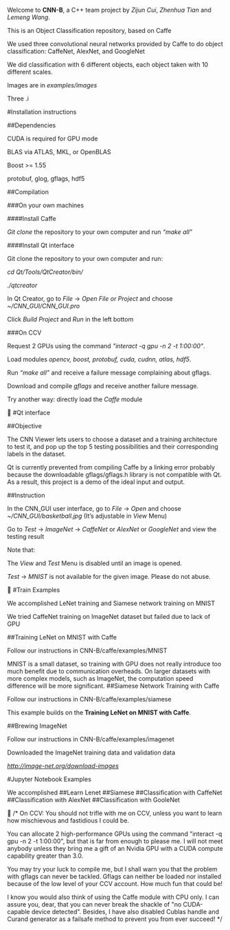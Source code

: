 Welcome to __CNN-B__, a C++ team project by _Zijun Cui_, _Zhenhua Tian_ and _Lemeng Wang_.


This is an Object Classification repository, based on Caffe 


We used three convolutional neural networks provided by Caffe to do object classification: 
CaffeNet, AlexNet, and GoogleNet


We did classification with 6 different objects, each object taken with 10 different scales. 


Images are in _examples/images_


Three .i




#Installation instructions


##Dependencies


CUDA is required for GPU mode


BLAS via ATLAS, MKL, or OpenBLAS


Boost >= 1.55


protobuf, glog, gflags, hdf5


##Compilation


###On your own machines


####Install Caffe


_Git clone_ the repository to your own computer and run _“make all”_


####Install Qt interface


Git clone the repository to your own computer and run:


_cd Qt/Tools/QtCreator/bin/_


_./qtcreator_


In Qt Creator, go to _File_ -> _Open File or Project_ and choose _~/CNN\_GUI/CNN\_GUI.pro_


Click _Build Project_ and _Run_ in the left bottom


###On CCV


Request 2 GPUs using the command _"interact -q gpu -n 2 -t 1:00:00"_.


Load modules _opencv, boost, protobuf, cuda, cudnn, atlas, hdf5_.


Run _“make all”_ and receive a failure message complaining about gflags.


Download and compile _gflags_ and receive another failure message.


Try another way: directly load the _Caffe_ module







#Qt interface


##Objective


The CNN Viewer lets users to choose a dataset and a training architecture to test it, and pop up the top 5 testing possibilities and their corresponding labels in the dataset.


Qt is currently prevented from compiling Caffe by a linking error probably because the downloadable gflags/gflags.h library is not compatible with Qt. As a result, this project is a demo of the ideal input and output.


##Instruction


In the CNN_GUI user interface, go to _File_ -> _Open_ and choose _~/CNN\_GUI/basketball.jpg_ (It’s adjustable in _View_ Menu)


Go to _Test_ -> _ImageNet_ -> _CaffeNet_ or _AlexNet_ or _GoogleNet_ and view the testing result


Note that:


The _View_  and _Test_ Menu is disabled until an image is opened.


_Test_ -> _MNIST_ is not available for the given image. Please do not abuse.





#Train Examples


We accomplished LeNet training and Siamese network training on MNIST


We tried CaffeNet training on ImageNet dataset but failed due to lack of GPU


##Training LeNet on MNIST with Caffe


Follow our instructions in CNN-B/caffe/examples/MNIST


MNIST is a small dataset, so training with GPU does not really introduce too much benefit due to communication overheads. On larger datasets with more complex models, such as ImageNet, the computation speed difference will be more significant.
##Siamese Network Training with Caffe


Follow our instructions in CNN-B/caffe/examples/siamese


This example builds on the __Training LeNet on MNIST with Caffe__. 



##Brewing ImageNet


Follow our instructions in CNN-B/caffe/examples/imagenet


Downloaded the ImageNet training data and validation data


_http://image-net.org/download-images_



#Jupyter Notebook Examples


We accomplished 
##Learn Lenet
##Siamese
##Classification with CaffeNet
##Classification with AlexNet
##Classification with GooleNet





/*
On CCV:
You should not trifle with me on CCV, unless you want to learn how mischievous and fastidious I could be.


You can allocate 2 high-performance GPUs using the command "interact -q gpu -n 2 -t 1:00:00", but that is far from enough to please me. I will not meet anybody unless they bring me a gift of an Nvidia GPU with a CUDA compute capability greater than 3.0.


You may try your luck to compile me, but I shall warn you that the problem with gflags can never be tackled. Gflags can neither be loaded nor installed because of the low level of your CCV account. How much fun that could be!


I know you would also think of using the Caffe module with CPU only. I can assure you, dear, that you can never break the shackle of "no CUDA-capable device detected". Besides, I have also disabled Cublas handle and Curand generator as a failsafe method to prevent you from ever succeed!
*/

